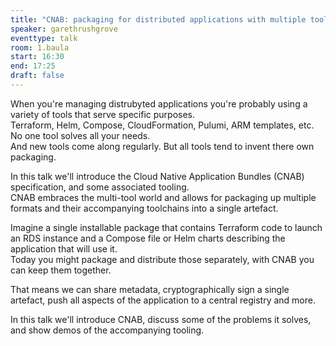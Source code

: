 ```yaml
---
title: "CNAB: packaging for distributed applications with multiple toolchains"
speaker: garethrushgrove
eventtype: talk
room: 1.baula
start: 16:30
end: 17:25
draft: false
---
```



When you're managing distrubyted applications you're probably using a variety of tools that serve specific purposes.  
Terraform, Helm, Compose, CloudFormation, Pulumi, ARM templates, etc. No one tool solves all your needs.  
And new tools come along regularly. But all tools tend to invent there own packaging.  

In this talk we'll introduce the Cloud Native Application Bundles (CNAB) specification, and some associated tooling.  
CNAB embraces the multi-tool world and allows for packaging up multiple formats and their accompanying toolchains into a single artefact.  

Imagine a single installable package that contains Terraform code to launch an RDS instance and a Compose file or
Helm charts describing the application that will use it.  
Today you might package and distribute those separately, with CNAB you can keep them together.  

That means we can share metadata, cryptographically sign a single artefact, push all aspects of the application to a central registry and more.  

In this talk we'll introduce CNAB, discuss some of the problems it solves, and show demos of the accompanying tooling.  

